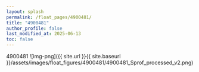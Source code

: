 ```yaml
---
layout: splash
permalink: /float_pages/4900481/
title: "4900481"
author_profile: false
last_modified_at: 2025-06-13
toc: false
---
```

 
4900481
![img-png]({{ site.url }}{{ site.baseurl }}/assets/images/float_figures/4900481/4900481_Sprof_processed_v2.png)
